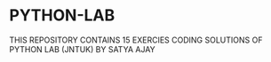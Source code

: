 # PYTHON-LAB
THIS REPOSITORY CONTAINS 15 EXERCIES CODING SOLUTIONS OF PYTHON LAB (JNTUK) BY SATYA AJAY
